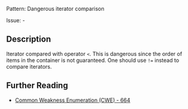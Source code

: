 Pattern: Dangerous iterator comparison

Issue: -

## Description

Iterator compared with operator `<`. This is dangerous since the order of items in the container is not guaranteed. One should use `!=` instead to compare iterators.

## Further Reading

* [Common Weakness Enumeration (CWE) - 664](https://cwe.mitre.org/data/definitions/664.html)